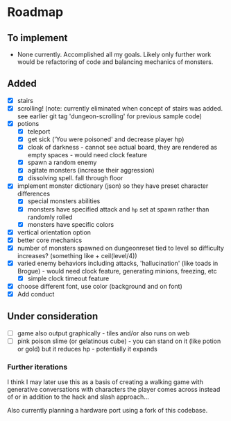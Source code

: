 # Roadmap

## To implement
- None currently. Accomplished all my goals. Likely only further work would be refactoring of code and balancing mechanics of monsters. 

## Added
- [X] stairs
- [X] scrolling!  (note: currently eliminated when concept of stairs was added. see earlier git tag 'dungeon-scrolling' for previous sample code)
- [X] potions 
  - [X] teleport
  - [X] get sick ('You were poisoned' and decrease player hp)
  - [X] cloak of darkness - cannot see actual board, they are rendered as empty spaces - would need clock feature
  - [X] spawn a random enemy
  - [X] agitate monsters (increase their aggression)
  - [X] dissolving spell. fall through floor
- [X] implement monster dictionary (json) so they have preset character differences
  - [X] special monsters abilities
  - [X] monsters have specified attack and ```hp``` set at spawn rather than randomly rolled 
  - [X] monsters have specific colors
- [X] vertical orientation option
- [X] better core mechanics
- [X] number of monsters spawned on dungeonreset tied to level so difficulty increases? (something like + ceil(level/4))
- [X] varied enemy behaviors including attacks, 'hallucination' (like toads in Brogue) - would need clock feature, generating minions, freezing, etc
  - [X] simple clock timeout feature
- [X] choose different font, use color (background and on font)
- [X] Add conduct

## Under consideration
- [ ] game also output graphically - tiles and/or also runs on web
- [ ] pink poison slime (or gelatinous cube) - you can stand on it (like potion or gold) but it reduces hp - potentially it expands

### Further iterations

I think I may later use this as a basis of creating a walking game with generative conversations with characters the player comes across instead of or in addition to the hack and slash approach...

Also currently planning a hardware port using a fork of this codebase.
